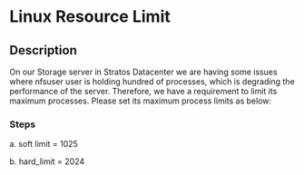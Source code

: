 # Linux Resource Limit

## Description

On our Storage server in Stratos Datacenter we are having some issues where nfsuser user is holding hundred of processes, which is degrading the performance of the server. Therefore, we have a requirement to limit its maximum processes. Please set its maximum process limits as below:

### Steps

a. soft limit = 1025

b. hard_limit = 2024
